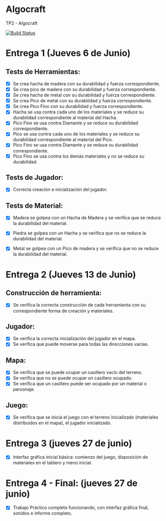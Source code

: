 # Algocraft
TP2 - Algocraft

[![Build Status](https://travis-ci.org/franjday/Algocraft.svg?branch=master)](https://travis-ci.org/franjday/Algocraft)

# Entrega 1 (Jueves 6 de Junio)
## Tests de Herramientas:
  - [x] Se crea hacha de madera con su durabilidad y fuerza correspondiente.
  - [x] Se crea pico de madera con su durabilidad y fuerza correspondiente.
  - [x] Se crea hacha de metal con su durabilidad y fuerza correspondiente.
  - [x] Se crea Pico de metal con su durabilidad y fuerza correspondiente.
  - [x] Se crea Pico Fino con su durabilidad y fuerza correspondiente.
  - [x] Hacha se usa contra cada uno de los materiales y se reduce su durabilidad correspondiente al material del Hacha.
  - [x] Pico Fino se usa contra Diamante y se reduce su durabilidad correspondiente.
  - [x] Pico se usa contra cada uno de los materiales y se reduce su durabilidad correspondiente al material del Pico.
  - [x] Pico Fino se usa contra Diamante y se reduce su durabilidad correspondiente.
  - [x] Pico Fino se usa contra los demás materiales y no se reduce su durabilidad.

## Tests de Jugador:
  - [x] Correcta creación e inicialización del jugador.

## Tests de Material:
  - [x] Madera se golpea con un Hacha de Madera y se verifica que se reduce la durabilidad del material.
  - [x] Piedra se golpea con un Hacha y se verifica que no se reduce la durabilidad del material.
  - [x] Metal se golpea con un Pico de madera y se verifica que no se reduce la durabilidad del material.
  
 
# Entrega 2 (Jueves 13 de Junio)
## Construcción de herramienta:

 - [x] Se verifica la correcta construcción de cada herramienta con su correspondiente forma de creación y materiales.
## Jugador:

 - [x] Se verifica la correcta inicialización del jugador en el mapa.
 - [x] Se verifica que puede moverse para todas las direcciones vacías.
## Mapa:

 - [x] Se verifica que se puede ocupar un casillero vacío del terreno.
 - [x] Se verifica que no se puede ocupar un casillero ocupado.
 - [x] Se verifica que un casillero puede ser ocupado por un material o personaje.
## Juego:

 - [x] Se verifica que se inicia el juego con el terreno inicializado (materiales distribuidos en el mapa), el jugador inicializado.
 
 
# Entrega 3 (jueves 27 de junio)

- [x] Interfaz gráfica inicial básica: comienzo del juego, disposición de materiales en el tablero y menú inicial.

# Entrega 4 - Final: (jueves 27 de junio)

- [x] Trabajo Práctico completo funcionando, con interfaz gráfica final, sonidos e informe completo.



